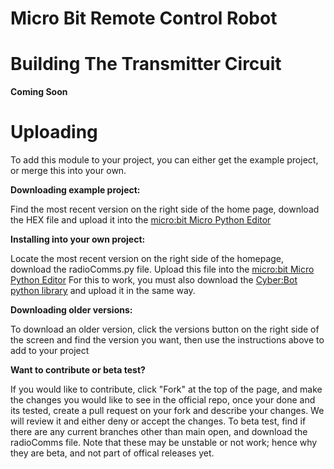 # Micro Bit Remote Control Robot

# Building The Transmitter Circuit

**Coming Soon**

# Uploading

To add this module to your project, you can either get the example project, or merge this into your own.

**Downloading example project:**

Find the most recent version on the right side of the home page, download the HEX file and upload it into the [micro:bit Micro Python Editor](https://python.microbit.org/v/3/project)

**Installing into your own project:**

Locate the most recent version on the right side of the homepage, download the radioComms.py file. Upload this file into the [micro:bit Micro Python Editor](https://python.microbit.org/v/3/project)
For this to work, you must also download the [Cyber:Bot python library](https://www.parallax.com/package/cyberbot-library-python/) and upload it in the same way.

**Downloading older versions:**

To download an older version, click the versions button on the right side of the screen and find the version you want, then use the instructions above to add to your project

**Want to contribute or beta test?**

If you would like to contribute, click "Fork" at the top of the page, and make the changes you would like to see in the official repo, once your done and its tested, create a pull request on your
fork and describe your changes. We will review it and either deny or accept the changes. To beta test, find if there are any current branches other than main open, and download the radioComms file. Note that these may be unstable or not work; hence why they are beta, and not part of offical releases yet.
